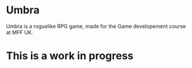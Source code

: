# Umbra

Umbra is a roguelike RPG game, made for the Game developement course at MFF UK.

# This is a work in progress
